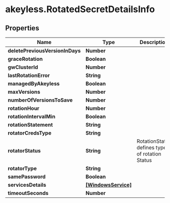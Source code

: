 # akeyless.RotatedSecretDetailsInfo

## Properties

Name | Type | Description | Notes
------------ | ------------- | ------------- | -------------
**deletePreviousVersionInDays** | **Number** |  | [optional] 
**graceRotation** | **Boolean** |  | [optional] 
**gwClusterId** | **Number** |  | [optional] 
**lastRotationError** | **String** |  | [optional] 
**managedByAkeyless** | **Boolean** |  | [optional] 
**maxVersions** | **Number** |  | [optional] 
**numberOfVersionsToSave** | **Number** |  | [optional] 
**rotationHour** | **Number** |  | [optional] 
**rotationIntervalMin** | **Boolean** |  | [optional] 
**rotationStatement** | **String** |  | [optional] 
**rotatorCredsType** | **String** |  | [optional] 
**rotatorStatus** | **String** | RotationStatus defines types of rotation Status | [optional] 
**rotatorType** | **String** |  | [optional] 
**samePassword** | **Boolean** |  | [optional] 
**servicesDetails** | [**[WindowsService]**](WindowsService.md) |  | [optional] 
**timeoutSeconds** | **Number** |  | [optional] 


